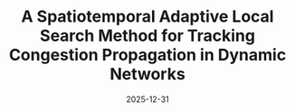 ---
title: "A Spatiotemporal Adaptive Local Search Method for Tracking Congestion Propagation in Dynamic Networks"
collection: publications
category: manuscripts
permalink: /publication/2024-11-25-paper-title-number-3
date: 2025-12-31
venue: 'Submitted, Transportation Research Part C: Emerging Technologies'
paperurl: '/files/manuscript1.pdf'
slidesurl: '/files/汇报.pdf'
---